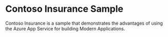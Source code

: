 
# Contoso Insurance Sample

Contoso Insurance is a sample that demonstrates the advantages of using the Azure App Service for building Modern Applications.